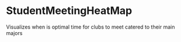 # StudentMeetingHeatMap
Visualizes when is optimal time for clubs to meet catered to their main majors
